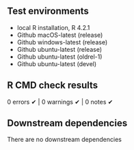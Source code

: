 ## Test environments
- local R installation, R 4.2.1
- Github macOS-latest (release)
- Github windows-latest (release)
- Github ubuntu-latest (release)
- Github ubuntu-latest (oldrel-1)
- Github ubuntu-latest (devel)

## R CMD check results

0 errors ✔ | 0 warnings ✔ | 0 notes ✔

## Downstream dependencies

There are no downstream dependencies
